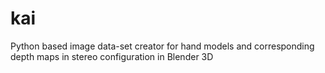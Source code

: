 # kai
Python based image data-set creator for hand models and corresponding depth maps in stereo configuration in Blender 3D
